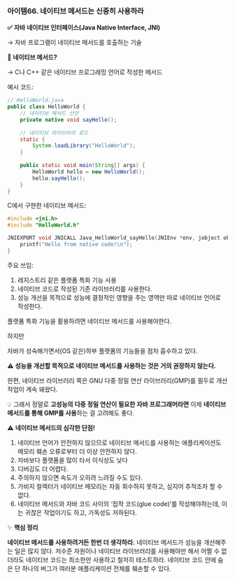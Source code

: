 ### 아이템66. 네이티브 메서드는 신중히 사용하라

**✅ 자바 네이티브 인터페이스(Java Native Interface, JNI)**

→ 자바 프로그램이 네이티브 메서드를 호출하는 기술

**🤔 네이티브 메서드?**

→ C나 C++ 같은 네이티브 프로그래밍 언어로 작성한 메서드

예시 코드:

```java
// HelloWorld.java
public class HelloWorld {
    // 네이티브 메서드 선언
    private native void sayHello();
    
    // 네이티브 라이브러리 로드
    static {
        System.loadLibrary("HelloWorld");
    }
    
    public static void main(String[] args) {
        HelloWorld hello = new HelloWorld();
        hello.sayHello();
    }
}
```

C에서 구현한 네이티브 메서드:

```c
#include <jni.h>
#include "HelloWorld.h"

JNIEXPORT void JNICALL Java_HelloWorld_sayHello(JNIEnv *env, jobject obj) {
    printf("Hello from native code!\n");
}
```

주요 쓰임:

1. 레지스트리 같은 플랫폼 특화 기능 사용
2. 네이티브 코드로 작성된 기존 라이브러리를 사용한다.
3. 성능 개선을 목적으로 성능에 결정적인 영향을 주는 영역만 따로 네이티브 언어로 작성한다.

플랫폼 특화 기능을 활용하려면 네이티브 메서드를 사용해야한다.

하지만

자바가 성숙해가면서(OS 같은)하부 플랫폼의 기능들을 점차 흡수하고 있다.

**⚠️ 성능을 개선할 목적으로 네이티브 메서드를 사용하는 것은 거의 권장하지 않는다.**

한편, 네이티브 라이브러리 쪽은 GNU 다중 정밀 연산 라이브러리(GMP)를 필두로 개선 작업이 계속 돼왔다.

💡 그래서 정말로 **고성능의 다중 정밀 연산이 필요한 자바 프로그래머라면** 이제 **네이티브 메서드를 통해 GMP를 사용**하는 걸 고려해도 좋다.

⚠️ **네이티브 메서드의 심각한 단점!**

1. 네이티브 언어가 안전하지 않으므로 네이티브 메서드를 사용하는 애플리케이션도 메모리 훼손 오류로부터 더 이상 안전하지 않다.
2. 자바보다 플랫폼을 많이 타서 이식성도 낮다
3. 디버깅도 더 어렵다.
4. 주의하지 않으면 속도가 오히려 느려질 수도 있다.
5. 가비지 컬렉터가 네이티브 메모리는 자동 회수하지 못하고, 심지어 추적조차 할 수 없다.
6. 네이티브 메서드와 자바 코드 사이의 ‘접착 코드(glue code)’를 작성해야하는데, 이는 귀찮은 작업이기도 하고, 가독성도 저하된다.

✨ **핵심 정리**

**네이티브 메서드를 사용하려거든 한번 더 생각하라.** 네이티브 메서드가 성능을 개선해주는 일은 많지 않다. 저수준 자원이나 네이티브 라이브러리를 사용해야만 해서 어쩔 수 없더라도 네이티브 코드는 최소한만 사용하고 철저히 테스트하라. 네이티브 코드 안에 숨은 단 하나의 버그가 여러분 애플리케이션 전체를 훼손할 수 있다.
